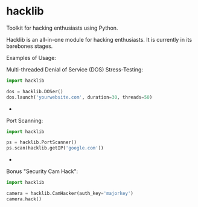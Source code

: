 # hacklib
Toolkit for hacking enthusiasts using Python.

Hacklib is an all-in-one module for hacking enthusiasts. It is currently in its barebones stages.

Examples of Usage:

Multi-threaded Denial of Service (DOS) Stress-Testing:
```python
import hacklib

dos = hacklib.DOSer()
dos.launch('yourwebsite.com', duration=30, threads=50)
```
-
Port Scanning:
```python
import hacklib

ps = hacklib.PortScanner()
ps.scan(hacklib.getIP('google.com'))
```
-
Bonus "Security Cam Hack":

```python
import hacklib

camera = hacklib.CamHacker(auth_key='majorkey')
camera.hack()
